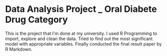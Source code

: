 # Data Analysis Project _  Oral Diabete Drug Category
This is the project that I'm done at my university. I used R Programming to import, explore and clean the data. Tried to find out the most significant model with appropriate variables. Finally conducted the final result paper by R Markdown. 
